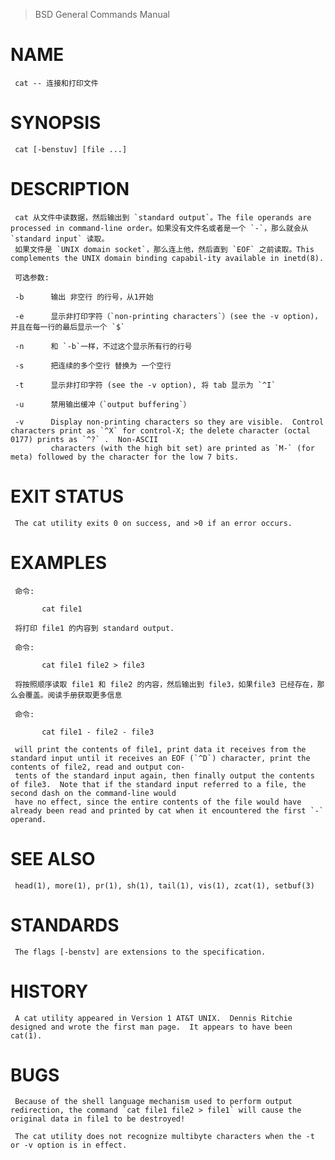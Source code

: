 > BSD General Commands Manual

# NAME
     cat -- 连接和打印文件

# SYNOPSIS
     cat [-benstuv] [file ...]

# DESCRIPTION
     cat 从文件中读数据，然后输出到 `standard output`。The file operands are processed in command-line order。如果没有文件名或者是一个 `-`，那么就会从 `standard input` 读取。
     如果文件是 `UNIX domain socket`，那么连上他，然后直到 `EOF` 之前读取。This complements the UNIX domain binding capabil-ity available in inetd(8).

     可选参数:

     -b      输出 非空行 的行号，从1开始

     -e      显示非打印字符（`non-printing characters`）(see the -v option)，并且在每一行的最后显示一个 `$`

     -n      和 `-b`一样，不过这个显示所有行的行号

     -s      把连续的多个空行 替换为 一个空行

     -t      显示非打印字符 (see the -v option), 将 tab 显示为 `^I`

     -u      禁用输出缓冲（`output buffering`）

     -v      Display non-printing characters so they are visible.  Control characters print as `^X` for control-X; the delete character (octal 0177) prints as `^?` .  Non-ASCII
             characters (with the high bit set) are printed as `M-` (for meta) followed by the character for the low 7 bits.

# EXIT STATUS
     The cat utility exits 0 on success, and >0 if an error occurs.

# EXAMPLES
     命令:

           cat file1

     将打印 file1 的内容到 standard output.

     命令:

           cat file1 file2 > file3

     将按照顺序读取 file1 和 file2 的内容，然后输出到 file3，如果file3 已经存在，那么会覆盖。阅读手册获取更多信息

     命令:

           cat file1 - file2 - file3

     will print the contents of file1, print data it receives from the standard input until it receives an EOF (`^D`) character, print the contents of file2, read and output con-
     tents of the standard input again, then finally output the contents of file3.  Note that if the standard input referred to a file, the second dash on the command-line would
     have no effect, since the entire contents of the file would have already been read and printed by cat when it encountered the first `-` operand.

# SEE ALSO
     head(1), more(1), pr(1), sh(1), tail(1), vis(1), zcat(1), setbuf(3)

# STANDARDS
     The flags [-benstv] are extensions to the specification.

# HISTORY
     A cat utility appeared in Version 1 AT&T UNIX.  Dennis Ritchie designed and wrote the first man page.  It appears to have been cat(1).

# BUGS
     Because of the shell language mechanism used to perform output redirection, the command `cat file1 file2 > file1` will cause the original data in file1 to be destroyed!

     The cat utility does not recognize multibyte characters when the -t or -v option is in effect.
